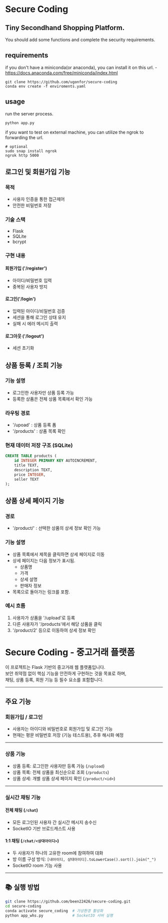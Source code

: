 # Secure Coding

## Tiny Secondhand Shopping Platform.

You should add some functions and complete the security requirements.

## requirements

if you don't have a miniconda(or anaconda), you can install it on this url. - https://docs.anaconda.com/free/miniconda/index.html

```
git clone https://github.com/ugonfor/secure-coding
conda env create -f enviroments.yaml
```

## usage

run the server process.

```
python app.py
```

if you want to test on external machine, you can utilize the ngrok to forwarding the url.
```
# optional
sudo snap install ngrok
ngrok http 5000
```

## 로그인 및 회원가입 기능

### 목적
- 사용자 인증을 통한 접근제어
- 안전한 비밀번호 저장

### 기술 스택
- Flask
- SQLite
- bcrypt

### 구현 내용

#### 회원가입 ('/register')
- 아이디/비밀번호 입력
- 중복된 사용자 방지

#### 로그인('/login')
- 입력된 아이디/비밀번호 검증
- 세션을 통해 로그인 상태 유지
- 실패 시 에러 메시지 출력

#### 로그아웃 ('/logout')
- 세션 초기화


## 상품 등록 / 조회 기능
### 기능 설명
- 로그인한 사용자만 상품 등록 가능
- 등록한 상품은 전체 상품 목록에서 확인 가능

### 라우팅 경로
- '/upoad' : 상품 등록 폼
- '/products' : 상품 목록 확인

### 현재 데이터 저장 구조 (SQLite)
```sql
CREATE TABLE products (
    id INTEGER PRIMARY KEY AUTOINCREMENT,
    title TEXT,
    description TEXT,
    price INTEGER,
    seller TEXT
);
```

## 상품 상세 페이지 기능

### 경로
- '/product/<id>' : 선택한 상품의 상세 정보 확인 가능

### 기능 설명
- 상품 목록에서 제목을 클릭하면 상세 페이지로 이동
- 상세 페이지는 다음 정보가 표시됨.
  - 상품명
  - 가격
  - 상세 설명
  - 판매자 정보
- 목록으로 돌아가는 링크를 포함.

### 예시 흐름
1. 사용자가 상품을 '/upload'로 등록
2. 다른 사용자가 '/products'에서 해당 상품을 클릭
3. '/product/2' 등으로 이동하여 상세 정보 확인

# Secure Coding - 중고거래 플랫폼

이 프로젝트는 Flask 기반의 중고거래 웹 플랫폼입니다.  
보안 취약점 없이 핵심 기능을 안전하게 구현하는 것을 목표로 하며,  
채팅, 상품 등록, 회원 기능 등 필수 요소를 포함합니다.

---

##  주요 기능

###  회원가입 / 로그인
- 사용자는 아이디와 비밀번호로 회원가입 및 로그인 가능
- 현재는 평문 비밀번호 저장 (기능 테스트용), 추후 해시화 예정

---

###  상품 기능
- 상품 등록: 로그인한 사용자만 등록 가능 (`/upload`)
- 상품 목록: 전체 상품을 최신순으로 조회 (`/products`)
- 상품 상세: 개별 상품 상세 페이지 확인 (`/product/<id>`)

---

###  실시간 채팅 기능

#### 전체 채팅 (`/chat`)
- 모든 로그인된 사용자 간 실시간 메시지 송수신
- SocketIO 기반 브로드캐스트 사용

####  1:1 채팅 (`/chat/<상대아이디>`)
- 두 사용자가 하나의 고유한 room에 참여하여 대화
- 방 이름 구성 방식: `[내아이디, 상대아이디].toLowerCase().sort().join("_")`
- SocketIO room 기능 사용

---

## 📚 실행 방법

```bash
git clone https://github.com/been22426/secure-coding.git
cd secure-coding
conda activate secure_coding  # 가상환경 활성화
python app_whs.py             # SocketIO 서버 실행

